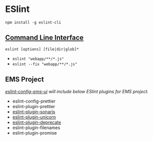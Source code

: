 # ESlint

`npm install -g eslint-cli`

## [Command Line Interface](https://eslint.org/docs/user-guide/command-line-interface)

`eslint [options] [file|dir|glob]*`

- `eslint "webapp/**/*.js"`
- `eslint --fix "webapp/**/*.js"`

## EMS Project

_[eslint-config-ems-ui](https://github.wdf.sap.corp/Entitlement/eslint-config-ems-ui) will include below ESlint plugins for EMS project._

- eslint-config-prettier
- eslint-plugin-prettier
- [eslint-plugin-sonarjs](https://github.com/SonarSource/eslint-plugin-sonarjs)
- [eslint-plugin-unicorn](https://github.com/sindresorhus/eslint-plugin-unicorn)
- [eslint-plugin-deprecate](https://github.com/AlexMost/eslint-plugin-deprecate)
- eslint-plugin-filenames
- eslint-plugin-promise
